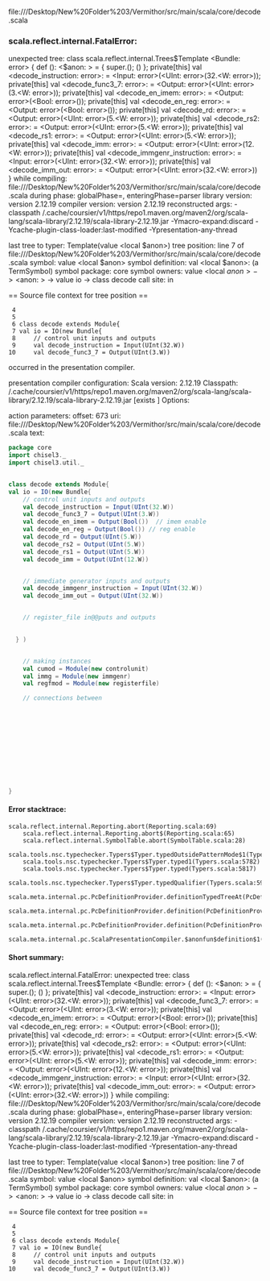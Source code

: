 file://<HOME>/Desktop/New%20Folder%203/Vermithor/src/main/scala/core/decode.scala
### scala.reflect.internal.FatalError: 
  unexpected tree: class scala.reflect.internal.Trees$Template
<Bundle: error> {
  def <init>(): <$anon: <error>> = {
    super.<init>();
    ()
  };
  private[this] val <decode_instruction: error>: <error> = <Input: error>(<UInt: error>(32.<W: error>));
  private[this] val <decode_func3_7: error>: <error> = <Output: error>(<UInt: error>(3.<W: error>));
  private[this] val <decode_en_imem: error>: <error> = <Output: error>(<Bool: error>());
  private[this] val <decode_en_reg: error>: <error> = <Output: error>(<Bool: error>());
  private[this] val <decode_rd: error>: <error> = <Output: error>(<UInt: error>(5.<W: error>));
  private[this] val <decode_rs2: error>: <error> = <Output: error>(<UInt: error>(5.<W: error>));
  private[this] val <decode_rs1: error>: <error> = <Output: error>(<UInt: error>(5.<W: error>));
  private[this] val <decode_imm: error>: <error> = <Output: error>(<UInt: error>(12.<W: error>));
  private[this] val <decode_immgenr_instruction: error>: <error> = <Input: error>(<UInt: error>(32.<W: error>));
  private[this] val <decode_imm_out: error>: <error> = <Output: error>(<UInt: error>(32.<W: error>))
}
     while compiling: file://<HOME>/Desktop/New%20Folder%203/Vermithor/src/main/scala/core/decode.scala
        during phase: globalPhase=<no phase>, enteringPhase=parser
     library version: version 2.12.19
    compiler version: version 2.12.19
  reconstructed args: -classpath <HOME>/.cache/coursier/v1/https/repo1.maven.org/maven2/org/scala-lang/scala-library/2.12.19/scala-library-2.12.19.jar -Ymacro-expand:discard -Ycache-plugin-class-loader:last-modified -Ypresentation-any-thread

  last tree to typer: Template(value <local $anon>)
       tree position: line 7 of file://<HOME>/Desktop/New%20Folder%203/Vermithor/src/main/scala/core/decode.scala
              symbol: value <local $anon>
   symbol definition: val <local $anon>: <notype> (a TermSymbol)
      symbol package: core
       symbol owners: value <local $anon> -> <$anon: <error>> -> value io -> class decode
           call site: <none> in <none>

== Source file context for tree position ==

     4 
     5 
     6 class decode extends Module{
     7 val io = IO(new Bundle{
     8     // control unit inputs and outputs
     9     val decode_instruction = Input(UInt(32.W))
    10     val decode_func3_7 = Output(UInt(3.W))

occurred in the presentation compiler.

presentation compiler configuration:
Scala version: 2.12.19
Classpath:
<HOME>/.cache/coursier/v1/https/repo1.maven.org/maven2/org/scala-lang/scala-library/2.12.19/scala-library-2.12.19.jar [exists ]
Options:



action parameters:
offset: 673
uri: file://<HOME>/Desktop/New%20Folder%203/Vermithor/src/main/scala/core/decode.scala
text:
```scala
package core
import chisel3._
import chisel3.util._


class decode extends Module{
val io = IO(new Bundle{
    // control unit inputs and outputs
    val decode_instruction = Input(UInt(32.W))
    val decode_func3_7 = Output(UInt(3.W))
    val decode_en_imem = Output(Bool())  // imem enable
    val decode_en_reg = Output(Bool()) // reg enable
    val decode_rd = Output(UInt(5.W))
    val decode_rs2 = Output(UInt(5.W))
    val decode_rs1 = Output(UInt(5.W))
    val decode_imm = Output(UInt(12.W))


    // immediate generator inputs and outputs
    val decode_immgenr_instruction = Input(UInt(32.W))
    val decode_imm_out = Output(UInt(32.W))


    // register_file in@@puts and outputs
    

  } )  


    // making instances
    val cumod = Module(new controlunit)
    val immg = Module(new immgenr)
    val regfmod = Module(new registerfile)

    // connections between 



   

    






}
```



#### Error stacktrace:

```
scala.reflect.internal.Reporting.abort(Reporting.scala:69)
	scala.reflect.internal.Reporting.abort$(Reporting.scala:65)
	scala.reflect.internal.SymbolTable.abort(SymbolTable.scala:28)
	scala.tools.nsc.typechecker.Typers$Typer.typedOutsidePatternMode$1(Typers.scala:5765)
	scala.tools.nsc.typechecker.Typers$Typer.typed1(Typers.scala:5782)
	scala.tools.nsc.typechecker.Typers$Typer.typed(Typers.scala:5817)
	scala.tools.nsc.typechecker.Typers$Typer.typedQualifier(Typers.scala:5901)
	scala.meta.internal.pc.PcDefinitionProvider.definitionTypedTreeAt(PcDefinitionProvider.scala:160)
	scala.meta.internal.pc.PcDefinitionProvider.definition(PcDefinitionProvider.scala:68)
	scala.meta.internal.pc.PcDefinitionProvider.definition(PcDefinitionProvider.scala:16)
	scala.meta.internal.pc.ScalaPresentationCompiler.$anonfun$definition$1(ScalaPresentationCompiler.scala:393)
```
#### Short summary: 

scala.reflect.internal.FatalError: 
  unexpected tree: class scala.reflect.internal.Trees$Template
<Bundle: error> {
  def <init>(): <$anon: <error>> = {
    super.<init>();
    ()
  };
  private[this] val <decode_instruction: error>: <error> = <Input: error>(<UInt: error>(32.<W: error>));
  private[this] val <decode_func3_7: error>: <error> = <Output: error>(<UInt: error>(3.<W: error>));
  private[this] val <decode_en_imem: error>: <error> = <Output: error>(<Bool: error>());
  private[this] val <decode_en_reg: error>: <error> = <Output: error>(<Bool: error>());
  private[this] val <decode_rd: error>: <error> = <Output: error>(<UInt: error>(5.<W: error>));
  private[this] val <decode_rs2: error>: <error> = <Output: error>(<UInt: error>(5.<W: error>));
  private[this] val <decode_rs1: error>: <error> = <Output: error>(<UInt: error>(5.<W: error>));
  private[this] val <decode_imm: error>: <error> = <Output: error>(<UInt: error>(12.<W: error>));
  private[this] val <decode_immgenr_instruction: error>: <error> = <Input: error>(<UInt: error>(32.<W: error>));
  private[this] val <decode_imm_out: error>: <error> = <Output: error>(<UInt: error>(32.<W: error>))
}
     while compiling: file://<HOME>/Desktop/New%20Folder%203/Vermithor/src/main/scala/core/decode.scala
        during phase: globalPhase=<no phase>, enteringPhase=parser
     library version: version 2.12.19
    compiler version: version 2.12.19
  reconstructed args: -classpath <HOME>/.cache/coursier/v1/https/repo1.maven.org/maven2/org/scala-lang/scala-library/2.12.19/scala-library-2.12.19.jar -Ymacro-expand:discard -Ycache-plugin-class-loader:last-modified -Ypresentation-any-thread

  last tree to typer: Template(value <local $anon>)
       tree position: line 7 of file://<HOME>/Desktop/New%20Folder%203/Vermithor/src/main/scala/core/decode.scala
              symbol: value <local $anon>
   symbol definition: val <local $anon>: <notype> (a TermSymbol)
      symbol package: core
       symbol owners: value <local $anon> -> <$anon: <error>> -> value io -> class decode
           call site: <none> in <none>

== Source file context for tree position ==

     4 
     5 
     6 class decode extends Module{
     7 val io = IO(new Bundle{
     8     // control unit inputs and outputs
     9     val decode_instruction = Input(UInt(32.W))
    10     val decode_func3_7 = Output(UInt(3.W))